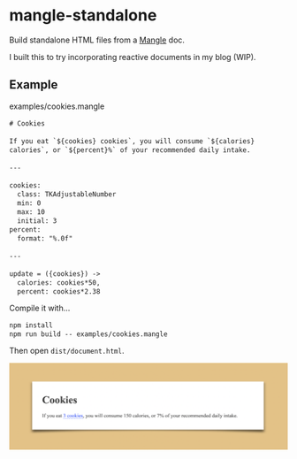 # mangle-standalone

Build standalone HTML files from a [Mangle](https://github.com/rexgarland/Mangle) doc. 

I built this to try incorporating reactive documents in my blog (WIP).

## Example

examples/cookies.mangle

```mangle
# Cookies

If you eat `${cookies} cookies`, you will consume `${calories} calories`, or `${percent}%` of your recommended daily intake.

---

cookies:
  class: TKAdjustableNumber
  min: 0
  max: 10
  initial: 3
percent:
  format: "%.0f"

---

update = ({cookies}) ->
  calories: cookies*50,
  percent: cookies*2.38
```

Compile it with...

```shell
npm install
npm run build -- examples/cookies.mangle
```

Then open `dist/document.html`.

![](images/cookies.png)